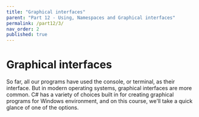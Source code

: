 ```yaml
---
title: "Graphical interfaces"
parent: "Part 12 - Using, Namespaces and Graphical interfaces"
permalink: /part12/3/
nav_order: 2
published: true
---
```


# Graphical interfaces

So far, all our programs have used the console, or terminal, as their interface. But in modern operating systems, graphical interfaces are more common. C# has a variety of choices built in for creating graphical programs for Windows environment, and on this course, we'll take a quick glance of one of the options.
